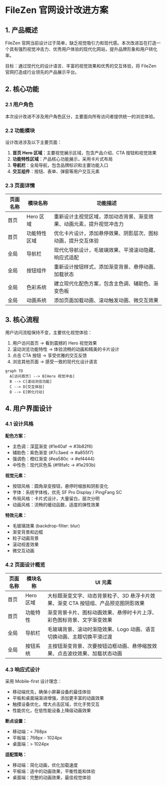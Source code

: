 # FileZen 官网设计改进方案

## 1. 产品概述

FileZen 官网当前设计过于简单，缺乏视觉吸引力和现代感。本次改进旨在打造一个具有强烈视觉冲击力、优秀用户体验的现代化网站，提升品牌形象和用户转化率。

目标：通过现代化的设计语言、丰富的视觉效果和优秀的交互体验，将 FileZen 官网打造成行业领先的产品展示平台。

## 2. 核心功能

### 2.1 用户角色
本次设计改进不涉及用户角色区分，主要面向所有访问者提供统一的浏览体验。

### 2.2 功能模块
设计改进涉及以下主要页面：
1. **首页 Hero 区域**：主要视觉展示区域，包含产品介绍、CTA 按钮和视觉效果
2. **功能特性区域**：产品核心功能展示，采用卡片式布局
3. **导航栏**：全局导航，包含品牌标识和主要功能入口
4. **交互组件**：按钮、表单、弹窗等用户交互元素

### 2.3 页面详情

| 页面名称 | 模块名称 | 功能描述 |
|---------|---------|----------|
| 首页 | Hero 区域 | 重新设计主视觉区域，添加动态背景、渐变效果、动画元素，提升视觉冲击力 |
| 首页 | 功能特性区域 | 优化卡片设计，添加悬停效果、阴影层次、图标动画，提升交互体验 |
| 全局 | 导航栏 | 现代化导航设计，毛玻璃效果、平滑滚动隐藏、响应式适配 |
| 全局 | 按钮组件 | 重新设计按钮样式，添加渐变背景、悬停动画、加载状态 |
| 全局 | 色彩系统 | 建立现代化配色方案，包含主色调、辅助色、渐变色板 |
| 全局 | 动画系统 | 添加页面加载动画、滚动触发动画、微交互效果 |

## 3. 核心流程

用户访问流程保持不变，主要优化视觉体验：
1. 用户访问首页 → 看到震撼的 Hero 视觉效果
2. 滚动浏览功能特性 → 体验流畅的动画和精美的卡片设计
3. 点击 CTA 按钮 → 享受优雅的交互反馈
4. 浏览其他页面 → 感受一致的现代化设计语言

```mermaid
graph TD
  A[访问首页] --> B[Hero 视觉冲击]
  B --> C[滚动浏览功能]
  C --> D[交互体验]
  D --> E[转化行动]
```

## 4. 用户界面设计

### 4.1 设计风格

**配色方案：**
- 主色调：深蓝渐变 (#1e40af → #3b82f6)
- 辅助色：紫色渐变 (#7c3aed → #a855f7)
- 强调色：橙红渐变 (#ea580c → #ef4444)
- 中性色：现代灰色系 (#f8fafc → #1e293b)

**视觉元素：**
- 按钮风格：圆角渐变按钮，悬停时缩放和阴影变化
- 字体：系统字体栈，优先 SF Pro Display / PingFang SC
- 布局风格：卡片式设计，大量留白，层次分明
- 动画风格：流畅的缓动函数，适度的弹性效果

**特效元素：**
- 毛玻璃效果 (backdrop-filter: blur)
- 渐变背景和边框
- 粒子动画背景
- 滚动视差效果
- 微交互动画

### 4.2 页面设计概览

| 页面名称 | 模块名称 | UI 元素 |
|---------|---------|--------|
| 首页 | Hero 区域 | 大标题渐变文字、动态背景粒子、3D 悬浮卡片效果、渐变 CTA 按钮组、产品预览图阴影效果 |
| 首页 | 功能特性 | 渐变背景卡片、图标动画效果、悬停时卡片上浮、彩色图标背景、文字渐变效果 |
| 全局 | 导航栏 | 毛玻璃背景、滚动时渐隐效果、Logo 动画、语言切换动画、主题切换平滑过渡 |
| 全局 | 按钮系统 | 主按钮渐变背景、次要按钮边框动画、悬停缩放效果、点击波纹效果、加载状态动画 |

### 4.3 响应式设计

采用 Mobile-first 设计理念：
- 移动端优先，确保小屏幕设备的最佳体验
- 平板和桌面端渐进增强，添加更丰富的动画效果
- 触摸设备优化，增大点击区域，优化手势交互
- 性能优化，在低性能设备上降级动画效果

**断点设置：**
- 移动端：< 768px
- 平板端：768px - 1024px  
- 桌面端：> 1024px

**适配策略：**
- 移动端：简化动画，优化加载速度
- 平板端：适中的动画效果，平衡性能和体验
- 桌面端：完整的动画效果，最佳视觉体验